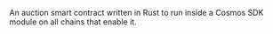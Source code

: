 An auction smart contract written in Rust to run inside a Cosmos SDK module on all chains that enable it.
